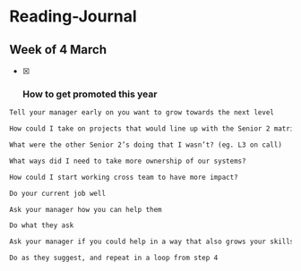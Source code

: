 

# Reading-Journal

## Week of 4 March

>>
>>

- [x] ### How to get promoted this year

```txt
Tell your manager early on you want to grow towards the next level
```

```txt
How could I take on projects that would line up with the Senior 2 matrix?

What were the other Senior 2’s doing that I wasn’t? (eg. L3 on call)

What ways did I need to take more ownership of our systems?

How could I start working cross team to have more impact?
```

```txt
Do your current job well

Ask your manager how you can help them

Do what they ask

Ask your manager if you could help in a way that also grows your skills toward a particular goal

Do as they suggest, and repeat in a loop from step 4
```
